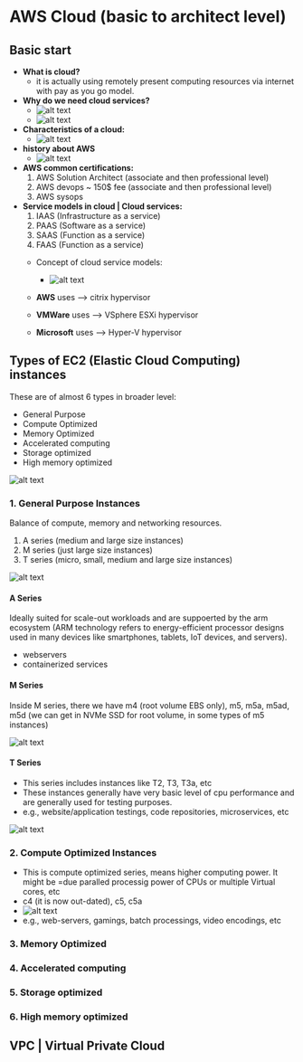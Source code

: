 # **AWS Cloud (basic to architect level)**

## **Basic start** 

- **What is cloud?**
    - it is actually using remotely present computing resources via internet with pay as you go model.
- **Why do we need cloud services?**
    - ![alt text](image.png)
    - ![alt text](image-1.png)
- **Characteristics of a cloud:**
    - ![alt text](image-2.png)
- **history about AWS**
    - ![alt text](image-3.png)
- **AWS common certifications:**
    1. AWS Solution Architect (associate and then professional level)
    2. AWS devops ~ 150$ fee  (associate and then professional level)
    3. AWS sysops
- **Service models in cloud | Cloud services:**
    1. IAAS (Infrastructure as a service)
    2. PAAS (Software as a service)
    3. SAAS (Function as a service)
    4. FAAS (Function as a service)
    - Concept of cloud service models:
        - ![alt text](image-4.png)

    - **AWS** uses --> citrix hypervisor
    - **VMWare** uses --> VSphere ESXi hypervisor
    - **Microsoft** uses --> Hyper-V hypervisor

## **Types of EC2 (Elastic Cloud Computing) instances**

These are of almost 6 types in broader level:

- General Purpose
- Compute Optimized
- Memory Optimized
- Accelerated computing
- Storage optimized
- High memory optimized


![alt text](image-5.png)

### **1. General Purpose Instances**

Balance of compute, memory and networking resources.

1. A series (medium and large size instances)
2. M series (just large size instances)
3. T series (micro, small, medium and large size instances)

![alt text](image-6.png)

#### **A Series**

Ideally suited for scale-out workloads and are suppoerted by the arm ecosystem (ARM technology refers to energy-efficient processor designs used in many devices like smartphones, tablets, IoT devices, and servers).

- webservers
- containerized services

#### **M Series**

Inside M series, there we have m4 (root volume EBS only), m5, m5a, m5ad, m5d (we can get in NVMe SSD for root volume, in some types of m5 instances)

![alt text](image-7.png)

#### **T Series**

- This series includes instances like T2, T3, T3a, etc
- These instances generally have very basic level of cpu performance and are generally used for testing purposes.
- e.g., website/application testings, code repositories, microservices, etc

![alt text](image-8.png)


### **2. Compute Optimized Instances**

- This is compute optimized series, means higher computing power. It might be =due paralled processig power of CPUs or multiple Virtual cores, etc
- c4 (it is now out-dated), c5, c5a
- ![alt text](image-9.png)
- e.g., web-servers, gamings, batch processings, video encodings, etc

### 3. Memory Optimized


### 4. Accelerated computing


### 5. Storage optimized


### 6. High memory optimized

## VPC | Virtual Private Cloud

